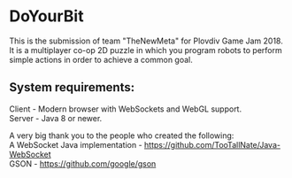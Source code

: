 # DoYourBit

This is the submission of team "TheNewMeta" for Plovdiv Game Jam 2018. It is a multiplayer co-op 2D puzzle in which you program robots to perform simple actions in order to achieve a common goal.

System requirements:
--------------------
Client - Modern browser with WebSockets and WebGL support.
<br/>
Server - Java 8 or newer.

A very big thank you to the people who created the following:
<br/>
A WebSocket Java implementation - https://github.com/TooTallNate/Java-WebSocket
<br/>
GSON - https://github.com/google/gson